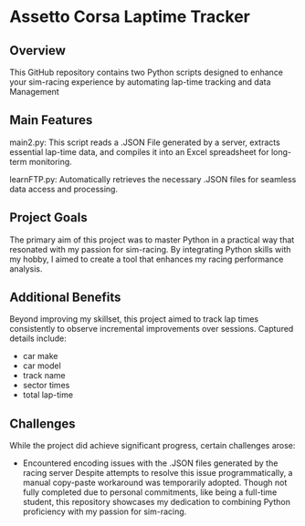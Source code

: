 # Assetto Corsa Laptime Tracker
## Overview
This GitHub repository contains two Python scripts designed to enhance your sim-racing experience by automating lap-time tracking and data Management

## Main Features
main2.py: This script reads a .JSON File generated by a server, extracts essential lap-time data, and compiles it into an Excel spreadsheet for long-term monitoring.

learnFTP.py: Automatically retrieves the necessary .JSON files for seamless data access and processing.

## Project Goals
The primary aim of this project was to master Python in a practical way that resonated with my passion for sim-racing. By integrating Python skills with my hobby, I aimed to create a tool that enhances my racing performance analysis.

## Additional Benefits
Beyond improving my skillset, this project aimed to track lap times consistently to observe incremental improvements over sessions.
Captured details include:
- car make
- car model
- track name
- sector times
- total lap-time

## Challenges
While the project did achieve significant progress, certain challenges arose:
  - Encountered encoding issues with the .JSON files generated by the racing server
Despite attempts to resolve this issue programmatically, a manual copy-paste workaround was temporarily adopted. Though not fully completed due to personal commitments, like being a full-time student, this repository showcases my dedication to combining Python proficiency with my passion for sim-racing.
